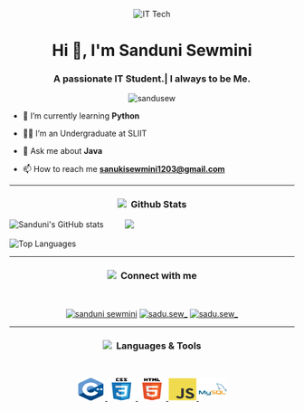 <p align="center" > <img src="https://plus.unsplash.com/premium_photo-1683121716061-3faddf4dc504?w=500&auto=format&fit=crop&q=60&ixlib=rb-4.0.3&ixid=M3wxMjA3fDB8MHxzZWFyY2h8OXx8dGVjaHxlbnwwfHwwfHx8MA%3D%3D" alt="IT Tech" width="200px" height="150px" /> </p>

<h1 align="center">Hi 👋, I'm Sanduni Sewmini</h1>
<h3 align="center">A passionate IT Student.| I always to be Me.</h3>

<p align="center"> <img src="https://komarev.com/ghpvc/?username=sandusew&label=Profile%20views&color=0e75b6&style=flat" alt="sandusew" /> </p>

- 🌱 I’m currently learning **Python**

- 👨‍💻 I’m an Undergraduate at SLIIT

- 💬 Ask me about **Java**

- 📫 How to reach me **sanukisewmini1203@gmail.com**

-----------------------

<h3 align="center">
  <img src="https://media.giphy.com/media/ObNTw8Uzwy6KQ/giphy.gif" width="30px">
  &nbsp;Github Stats
</h3>

<!-- GIF on the right -->
<p>
  <img align="right" src="https://media.giphy.com/media/3ohs4BSacFKI7A717y/giphy.gif" width="300"/>
</p>

<!-- stats details -->
![Sanduni's GitHub stats](https://github-readme-stats.vercel.app/api?username=sandusew&show_icons=true&theme=tokyonight)
<br><br>
![Top Languages](https://github-readme-stats.vercel.app/api/top-langs/?username=sandusew&layout=compact&theme=tokyonight)


-------------

<h3 align="center">
  <img src="https://media.giphy.com/media/ObNTw8Uzwy6KQ/giphy.gif" width="30px">
  &nbsp;Connect with me
</h3>
<br>
<p align="center">
<a href="https://linkedin.com/in/sanduni sewmini" target="blank"><img align="center" src="https://raw.githubusercontent.com/rahuldkjain/github-profile-readme-generator/master/src/images/icons/Social/linked-in-alt.svg" alt="sanduni sewmini" height="30" width="50" /></a>
<a href="https://fb.com/sadu.sew_" target="blank"><img align="center" src="https://raw.githubusercontent.com/rahuldkjain/github-profile-readme-generator/master/src/images/icons/Social/facebook.svg" alt="sadu.sew_" height="30" width="50" /></a>
<a href="https://instagram.com/sadu.sew_" target="blank"><img align="center" src="https://raw.githubusercontent.com/rahuldkjain/github-profile-readme-generator/master/src/images/icons/Social/instagram.svg" alt="sadu.sew_" height="30" width="50" /></a>
</p>

-----------------

<h3 align="center">
  <img src="https://media.giphy.com/media/ObNTw8Uzwy6KQ/giphy.gif" width="30px">
  &nbsp;Languages & Tools
</h3>
<br>
<p align="center"> <a href="https://www.w3schools.com/cpp/" target="_blank" rel="noreferrer"> <img src="https://raw.githubusercontent.com/devicons/devicon/master/icons/cplusplus/cplusplus-original.svg" alt="cplusplus" width="50" height="40"/> </a> <a href="https://www.w3schools.com/css/" target="_blank" rel="noreferrer"> <img src="https://raw.githubusercontent.com/devicons/devicon/master/icons/css3/css3-original-wordmark.svg" alt="css3" width="50" height="40"/> </a> <a href="https://www.w3.org/html/" target="_blank" rel="noreferrer"> <img src="https://raw.githubusercontent.com/devicons/devicon/master/icons/html5/html5-original-wordmark.svg" alt="html5" width="50" height="40"/> </a> <a href="https://developer.mozilla.org/en-US/docs/Web/JavaScript" target="_blank" rel="noreferrer"> <img src="https://raw.githubusercontent.com/devicons/devicon/master/icons/javascript/javascript-original.svg" alt="javascript" width="50" height="40"/> </a> <a href="https://www.mysql.com/" target="_blank" rel="noreferrer"> <img src="https://raw.githubusercontent.com/devicons/devicon/master/icons/mysql/mysql-original-wordmark.svg" alt="mysql" width="50" height="40"/> </a> </p>
